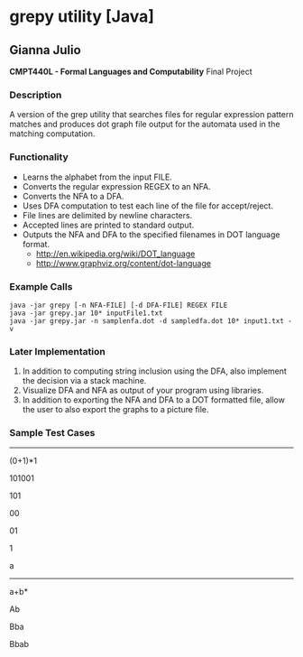 # grepy utility [Java]
## Gianna Julio
**CMPT440L - Formal Languages and Computability** Final Project

### Description
A version of the grep utility that searches files for regular expression pattern matches and produces dot graph file output for the automata used in the matching computation.

### Functionality
* Learns the alphabet from the input FILE.
* Converts the regular expression REGEX to an NFA.
* Converts the NFA to a DFA.
* Uses DFA computation to test each line of the file for accept/reject.
* File lines are delimited by newline characters.
* Accepted lines are printed to standard output.
* Outputs the NFA and DFA to the specified filenames in DOT language format.
    - http://en.wikipedia.org/wiki/DOT_language
    - http://www.graphviz.org/content/dot-language

### Example Calls
```
java -jar grepy [-n NFA-FILE] [-d DFA-FILE] REGEX FILE
java -jar grepy.jar 10* inputFile1.txt
java -jar grepy.jar -n samplenfa.dot -d sampledfa.dot 10* input1.txt -v
```


### Later Implementation
1. In addition to computing string inclusion using the DFA, also implement the decision via
a stack machine.
2. Visualize DFA and NFA as output of your program using libraries.
3. In addition to exporting the NFA and DFA to a DOT formatted file, allow the user to also
export the graphs to a picture file.

### Sample Test Cases
---
(0+1)*1

101001

101

00

01

1

a

---

a+b*

Ab

Bba

Bbab
